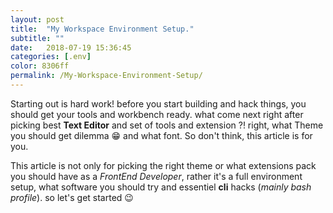 ```yaml
---
layout: post
title:  "My Workspace Environment Setup."
subtitle: ""
date:   2018-07-19 15:36:45
categories: [.env]
color: 8306ff
permalink: /My-Workspace-Environment-Setup/
---
```

Starting out is hard work! before you start building and hack things, you should get your tools and workbench ready. what come next right after picking best **Text Editor** and set of tools and extension ?! right, what Theme you should get dilemma 😁 and what font. So don't think, this article is for you.

This article is not only for picking the right theme or what extensions pack you should have as a *FrontEnd Developer*, rather it's a full environment setup, what software you should try and essentiel **cli** hacks (*mainly bash profile*). so let's get started 😉
